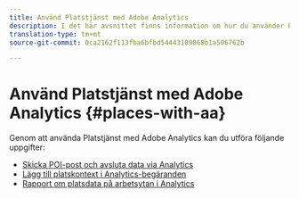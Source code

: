 ```yaml
---
title: Använd Platstjänst med Adobe Analytics
description: I det här avsnittet finns information om hur du använder Platstjänst med Adobe Analytics.
translation-type: tm+mt
source-git-commit: 0ca2162f113fba6bfbd54443109068b1a506762b

---
```



# Använd Platstjänst med Adobe Analytics {#places-with-aa}

Genom att använda Platstjänst med Adobe Analytics kan du utföra följande uppgifter:

* [Skicka POI-post och avsluta data via Analytics](/help/use-places-with-other-solutions/places-adobe-analytics/use-places-adobe-analytics.md)
* [Lägg till platskontext i Analytics-begäranden](/help/use-places-with-other-solutions/places-adobe-analytics/run-reports-aa-places-data.md)
* [Rapport om platsdata på arbetsytan i Analytics](/help/use-places-with-other-solutions/places-adobe-analytics/run-reports-aa-places-data.md)